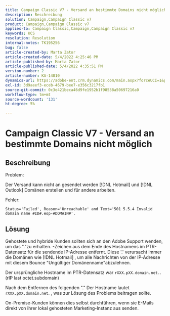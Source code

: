 ```yaml
---
title: Campaign Classic V7 - Versand an bestimmte Domains nicht möglich
description: Beschreibung
solution: Campaign,Campaign Classic v7
product: Campaign,Campaign Classic v7
applies-to: Campaign Classic,Campaign,Campaign Classic v7
keywords: KCS
resolution: Resolution
internal-notes: TK195256
bug: false
article-created-by: Marta Zator
article-created-date: 5/4/2022 4:25:46 PM
article-published-by: Marta Zator
article-published-date: 5/4/2022 4:35:51 PM
version-number: 2
article-number: KA-14810
dynamics-url: https://adobe-ent.crm.dynamics.com/main.aspx?forceUCI=1&pagetype=entityrecord&etn=knowledgearticle&id=071673d8-c6cb-ec11-a7b5-6045bd00d4f5
exl-id: 3d9aeef3-eceb-4679-bee7-e356c3217fb1
source-git-commit: 0c3e421beca46d9fe1952b1f98538a50697216a0
workflow-type: tm+mt
source-wordcount: '131'
ht-degree: 5%

---
```


# Campaign Classic V7 - Versand an bestimmte Domains nicht möglich

## Beschreibung


Problem:

Der Versand kann nicht an gesendet werden [!DNL Hotmail] und [!DNL Outlook] Domänen erstellen und für andere arbeiten.

Fehler:

`Status='Failed', Reason='Unreachable' and Text='501 5.5.4 Invalid domain name #ID#.eop-#DOMAIN#'.`


## Lösung


Gehostete und hybride Kunden sollten sich an den Adobe Support wenden, um das &quot;.&quot;zu erhalten. -Zeichen aus dem Ende des Hostnamens im PTR-Datensatz für die sendende IP-Adresse entfernt. Diese &#39;.&#39; verursacht immer die Domänen wie [!DNL Hotmail] , um alle Nachrichten von der IP-Adresse mit diesem Bounce &quot;Ungültiger Domänenname&quot;abzulehnen.

Der ursprüngliche Hostname im PTR-Datensatz war `rXXX.pXX.domain.net.`. (rIP last octet.subdomain)

Nach dem Entfernen des folgenden &quot;.&quot; Der Hostname lautet `rXXX.pXX.domain.net`. , was zur Lösung des Problems beitragen sollte.

On-Premise-Kunden können dies selbst durchführen, wenn sie E-Mails direkt von ihrer lokal gehosteten Marketing-Instanz aus senden.
